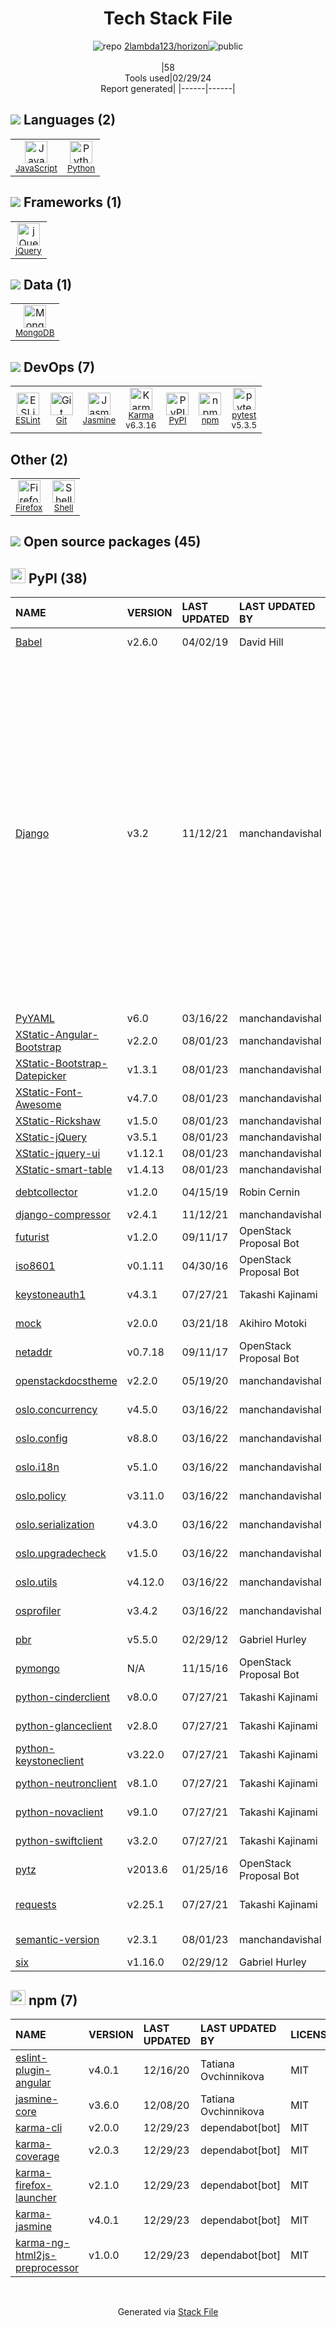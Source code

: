 <!--
&lt;--- Readme.md Snippet without images Start ---&gt;
## Tech Stack
2lambda123/horizon is built on the following main stack:

- [JavaScript](https://developer.mozilla.org/en-US/docs/Web/JavaScript) – Languages
- [Python](https://www.python.org) – Languages
- [jQuery](http://jquery.com/) – Javascript UI Libraries
- [MongoDB](http://www.mongodb.com/) – Databases
- [ESLint](http://eslint.org/) – Code Review
- [Jasmine](http://jasmine.github.io/) – Javascript Testing Framework
- [Karma](http://karma-runner.github.io/) – Browser Testing
- [pytest](http://pytest.org/latest/) – Testing Frameworks
- [Firefox](https://www.mozilla.org/en-US/firefox/) – Web Browser
- [Shell](https://en.wikipedia.org/wiki/Shell_script) – Shells

Full tech stack [here](/techstack.md)

&lt;--- Readme.md Snippet without images End ---&gt;

&lt;--- Readme.md Snippet with images Start ---&gt;
## Tech Stack
2lambda123/horizon is built on the following main stack:

- <img width='25' height='25' src='https://img.stackshare.io/service/1209/javascript.jpeg' alt='JavaScript'/> [JavaScript](https://developer.mozilla.org/en-US/docs/Web/JavaScript) – Languages
- <img width='25' height='25' src='https://img.stackshare.io/service/993/pUBY5pVj.png' alt='Python'/> [Python](https://www.python.org) – Languages
- <img width='25' height='25' src='https://img.stackshare.io/service/1021/lxEKmMnB_400x400.jpg' alt='jQuery'/> [jQuery](http://jquery.com/) – Javascript UI Libraries
- <img width='25' height='25' src='https://img.stackshare.io/service/1030/leaf-360x360.png' alt='MongoDB'/> [MongoDB](http://www.mongodb.com/) – Databases
- <img width='25' height='25' src='https://img.stackshare.io/service/3337/Q4L7Jncy.jpg' alt='ESLint'/> [ESLint](http://eslint.org/) – Code Review
- <img width='25' height='25' src='https://img.stackshare.io/service/831/7c0b595409af531b9cdeb07f8c513e8b.png' alt='Jasmine'/> [Jasmine](http://jasmine.github.io/) – Javascript Testing Framework
- <img width='25' height='25' src='https://img.stackshare.io/service/1420/TidYGd6a.png' alt='Karma'/> [Karma](http://karma-runner.github.io/) – Browser Testing
- <img width='25' height='25' src='https://img.stackshare.io/service/4586/Lu99Qe0Z_400x400.png' alt='pytest'/> [pytest](http://pytest.org/latest/) – Testing Frameworks
- <img width='25' height='25' src='https://img.stackshare.io/service/8705/768px-Firefox_Logo__2017.svg.png' alt='Firefox'/> [Firefox](https://www.mozilla.org/en-US/firefox/) – Web Browser
- <img width='25' height='25' src='https://img.stackshare.io/service/4631/default_c2062d40130562bdc836c13dbca02d318205a962.png' alt='Shell'/> [Shell](https://en.wikipedia.org/wiki/Shell_script) – Shells

Full tech stack [here](/techstack.md)

&lt;--- Readme.md Snippet with images End ---&gt;
-->
<div align="center">

# Tech Stack File
![](https://img.stackshare.io/repo.svg "repo") [2lambda123/horizon](https://github.com/2lambda123/horizon)![](https://img.stackshare.io/public_badge.svg "public")
<br/><br/>
|58<br/>Tools used|02/29/24 <br/>Report generated|
|------|------|
</div>

## <img src='https://img.stackshare.io/languages.svg'/> Languages (2)
<table><tr>
  <td align='center'>
  <img width='36' height='36' src='https://img.stackshare.io/service/1209/javascript.jpeg' alt='JavaScript'>
  <br>
  <sub><a href="https://developer.mozilla.org/en-US/docs/Web/JavaScript">JavaScript</a></sub>
  <br>
  <sub></sub>
</td>

<td align='center'>
  <img width='36' height='36' src='https://img.stackshare.io/service/993/pUBY5pVj.png' alt='Python'>
  <br>
  <sub><a href="https://www.python.org">Python</a></sub>
  <br>
  <sub></sub>
</td>

</tr>
</table>

## <img src='https://img.stackshare.io/frameworks.svg'/> Frameworks (1)
<table><tr>
  <td align='center'>
  <img width='36' height='36' src='https://img.stackshare.io/service/1021/lxEKmMnB_400x400.jpg' alt='jQuery'>
  <br>
  <sub><a href="http://jquery.com/">jQuery</a></sub>
  <br>
  <sub></sub>
</td>

</tr>
</table>

## <img src='https://img.stackshare.io/databases.svg'/> Data (1)
<table><tr>
  <td align='center'>
  <img width='36' height='36' src='https://img.stackshare.io/service/1030/leaf-360x360.png' alt='MongoDB'>
  <br>
  <sub><a href="http://www.mongodb.com/">MongoDB</a></sub>
  <br>
  <sub></sub>
</td>

</tr>
</table>

## <img src='https://img.stackshare.io/devops.svg'/> DevOps (7)
<table><tr>
  <td align='center'>
  <img width='36' height='36' src='https://img.stackshare.io/service/3337/Q4L7Jncy.jpg' alt='ESLint'>
  <br>
  <sub><a href="http://eslint.org/">ESLint</a></sub>
  <br>
  <sub></sub>
</td>

<td align='center'>
  <img width='36' height='36' src='https://img.stackshare.io/service/1046/git.png' alt='Git'>
  <br>
  <sub><a href="http://git-scm.com/">Git</a></sub>
  <br>
  <sub></sub>
</td>

<td align='center'>
  <img width='36' height='36' src='https://img.stackshare.io/service/831/7c0b595409af531b9cdeb07f8c513e8b.png' alt='Jasmine'>
  <br>
  <sub><a href="http://jasmine.github.io/">Jasmine</a></sub>
  <br>
  <sub></sub>
</td>

<td align='center'>
  <img width='36' height='36' src='https://img.stackshare.io/service/1420/TidYGd6a.png' alt='Karma'>
  <br>
  <sub><a href="http://karma-runner.github.io/">Karma</a></sub>
  <br>
  <sub>v6.3.16</sub>
</td>

<td align='center'>
  <img width='36' height='36' src='https://img.stackshare.io/service/12572/-RIWgodF_400x400.jpg' alt='PyPI'>
  <br>
  <sub><a href="https://pypi.org/">PyPI</a></sub>
  <br>
  <sub></sub>
</td>

<td align='center'>
  <img width='36' height='36' src='https://img.stackshare.io/service/1120/lejvzrnlpb308aftn31u.png' alt='npm'>
  <br>
  <sub><a href="https://www.npmjs.com/">npm</a></sub>
  <br>
  <sub></sub>
</td>

<td align='center'>
  <img width='36' height='36' src='https://img.stackshare.io/service/4586/Lu99Qe0Z_400x400.png' alt='pytest'>
  <br>
  <sub><a href="http://pytest.org/latest/">pytest</a></sub>
  <br>
  <sub>v5.3.5</sub>
</td>

</tr>
</table>

## Other (2)
<table><tr>
  <td align='center'>
  <img width='36' height='36' src='https://img.stackshare.io/service/8705/768px-Firefox_Logo__2017.svg.png' alt='Firefox'>
  <br>
  <sub><a href="https://www.mozilla.org/en-US/firefox/">Firefox</a></sub>
  <br>
  <sub></sub>
</td>

<td align='center'>
  <img width='36' height='36' src='https://img.stackshare.io/service/4631/default_c2062d40130562bdc836c13dbca02d318205a962.png' alt='Shell'>
  <br>
  <sub><a href="https://en.wikipedia.org/wiki/Shell_script">Shell</a></sub>
  <br>
  <sub></sub>
</td>

</tr>
</table>


## <img src='https://img.stackshare.io/group.svg' /> Open source packages (45)</h2>

## <img width='24' height='24' src='https://img.stackshare.io/service/12572/-RIWgodF_400x400.jpg'/> PyPI (38)

|NAME|VERSION|LAST UPDATED|LAST UPDATED BY|LICENSE|VULNERABILITIES|
|:------|:------|:------|:------|:------|:------|
|[Babel](https://pypi.org/project/Babel)|v2.6.0|04/02/19|David Hill |BSD-3-Clause|N/A|
|[Django](https://pypi.org/project/Django)|v3.2|11/12/21|manchandavishal |BSD-3-Clause|[CVE-2023-31047](https://github.com/advisories/GHSA-r3xc-prgr-mg9p) (Critical)<br/>[CVE-2022-28347](https://github.com/advisories/GHSA-w24h-v9qh-8gxj) (Critical)<br/>[CVE-2021-35042](https://github.com/advisories/GHSA-xpfp-f569-q3p2) (Critical)<br/>[CVE-2022-28346](https://github.com/advisories/GHSA-2gwj-7jmv-h26r) (Critical)<br/>[CVE-2021-45115](https://github.com/advisories/GHSA-53qw-q765-4fww) (High)<br/>[CVE-2021-44420](https://github.com/advisories/GHSA-v6rh-hp5x-86rv) (High)<br/>[CVE-2021-31542](https://github.com/advisories/GHSA-rxjp-mfm9-w4wr) (High)<br/>[CVE-2022-36359](https://github.com/advisories/GHSA-8x94-hmjh-97hq) (High)<br/>[CVE-2023-24580](https://github.com/advisories/GHSA-2hrw-hx67-34x6) (High)<br/>[CVE-2021-45116](https://github.com/advisories/GHSA-8c5j-9r9f-c6w8) (High)<br/>[CVE-2023-36053](https://github.com/advisories/GHSA-jh3w-4vvf-mjgr) (High)<br/>[CVE-2021-32052](https://github.com/advisories/GHSA-qm57-vhq3-3fwf) (Moderate)<br/>[CVE-2021-45452](https://github.com/advisories/GHSA-jrh2-hc4r-7jwx) (Moderate)|
|[PyYAML](https://pypi.org/project/PyYAML)|v6.0|03/16/22|manchandavishal |MIT|N/A|
|[XStatic-Angular-Bootstrap](https://pypi.org/project/XStatic-Angular-Bootstrap)|v2.2.0|08/01/23|manchandavishal |MIT|N/A|
|[XStatic-Bootstrap-Datepicker](https://pypi.org/project/XStatic-Bootstrap-Datepicker)|v1.3.1|08/01/23|manchandavishal |Apache-2.0|N/A|
|[XStatic-Font-Awesome](https://pypi.org/project/XStatic-Font-Awesome)|v4.7.0|08/01/23|manchandavishal |OFL-1.1|N/A|
|[XStatic-Rickshaw](https://pypi.org/project/XStatic-Rickshaw)|v1.5.0|08/01/23|manchandavishal |Other|N/A|
|[XStatic-jQuery](https://pypi.org/project/XStatic-jQuery)|v3.5.1|08/01/23|manchandavishal |Other|N/A|
|[XStatic-jquery-ui](https://pypi.org/project/XStatic-jquery-ui)|v1.12.1|08/01/23|manchandavishal |Other|N/A|
|[XStatic-smart-table](https://pypi.org/project/XStatic-smart-table)|v1.4.13|08/01/23|manchandavishal |Other|N/A|
|[debtcollector](https://pypi.org/project/debtcollector)|v1.2.0|04/15/19|Robin Cernin |Apache-2.0|N/A|
|[django-compressor](https://pypi.org/project/django-compressor)|v2.4.1|11/12/21|manchandavishal |MIT|N/A|
|[futurist](https://pypi.org/project/futurist)|v1.2.0|09/11/17|OpenStack Proposal Bot |Apache-2.0|N/A|
|[iso8601](https://pypi.org/project/iso8601)|v0.1.11|04/30/16|OpenStack Proposal Bot |MIT|N/A|
|[keystoneauth1](https://pypi.org/project/keystoneauth1)|v4.3.1|07/27/21|Takashi Kajinami |Apache-2.0|N/A|
|[mock](https://pypi.org/project/mock)|v2.0.0|03/21/18|Akihiro Motoki |BSD-2-Clause|N/A|
|[netaddr](https://pypi.org/project/netaddr)|v0.7.18|09/11/17|OpenStack Proposal Bot |BSD-3-Clause|N/A|
|[openstackdocstheme](https://pypi.org/project/openstackdocstheme)|v2.2.0|05/19/20|manchandavishal |Apache-2.0|N/A|
|[oslo.concurrency](https://pypi.org/project/oslo.concurrency)|v4.5.0|03/16/22|manchandavishal |Apache-2.0|N/A|
|[oslo.config](https://pypi.org/project/oslo.config)|v8.8.0|03/16/22|manchandavishal |Apache-2.0|N/A|
|[oslo.i18n](https://pypi.org/project/oslo.i18n)|v5.1.0|03/16/22|manchandavishal |Apache-2.0|N/A|
|[oslo.policy](https://pypi.org/project/oslo.policy)|v3.11.0|03/16/22|manchandavishal |Apache-2.0|N/A|
|[oslo.serialization](https://pypi.org/project/oslo.serialization)|v4.3.0|03/16/22|manchandavishal |Apache-2.0|N/A|
|[oslo.upgradecheck](https://pypi.org/project/oslo.upgradecheck)|v1.5.0|03/16/22|manchandavishal |Apache-2.0|N/A|
|[oslo.utils](https://pypi.org/project/oslo.utils)|v4.12.0|03/16/22|manchandavishal |Apache-2.0|N/A|
|[osprofiler](https://pypi.org/project/osprofiler)|v3.4.2|03/16/22|manchandavishal |Apache-2.0|N/A|
|[pbr](https://pypi.org/project/pbr)|v5.5.0|02/29/12|Gabriel Hurley |Apache-2.0|N/A|
|[pymongo](https://pypi.org/project/pymongo)|N/A|11/15/16|OpenStack Proposal Bot |Apache-2.0|N/A|
|[python-cinderclient](https://pypi.org/project/python-cinderclient)|v8.0.0|07/27/21|Takashi Kajinami |Apache-2.0|N/A|
|[python-glanceclient](https://pypi.org/project/python-glanceclient)|v2.8.0|07/27/21|Takashi Kajinami |Apache-2.0|N/A|
|[python-keystoneclient](https://pypi.org/project/python-keystoneclient)|v3.22.0|07/27/21|Takashi Kajinami |Apache-2.0|N/A|
|[python-neutronclient](https://pypi.org/project/python-neutronclient)|v8.1.0|07/27/21|Takashi Kajinami |Apache-2.0|N/A|
|[python-novaclient](https://pypi.org/project/python-novaclient)|v9.1.0|07/27/21|Takashi Kajinami |Apache-2.0|N/A|
|[python-swiftclient](https://pypi.org/project/python-swiftclient)|v3.2.0|07/27/21|Takashi Kajinami |Apache-2.0|N/A|
|[pytz](https://pypi.org/project/pytz)|v2013.6|01/25/16|OpenStack Proposal Bot |MIT|N/A|
|[requests](https://pypi.org/project/requests)|v2.25.1|07/27/21|Takashi Kajinami |Apache-2.0|[CVE-2023-32681](https://github.com/advisories/GHSA-j8r2-6x86-q33q) (Moderate)|
|[semantic-version](https://pypi.org/project/semantic-version)|v2.3.1|08/01/23|manchandavishal |BSD-2-Clause|N/A|
|[six](https://pypi.org/project/six)|v1.16.0|02/29/12|Gabriel Hurley |MIT|N/A|


## <img width='24' height='24' src='https://img.stackshare.io/service/1120/lejvzrnlpb308aftn31u.png'/> npm (7)

|NAME|VERSION|LAST UPDATED|LAST UPDATED BY|LICENSE|VULNERABILITIES|
|:------|:------|:------|:------|:------|:------|
|[eslint-plugin-angular](https://www.npmjs.com/eslint-plugin-angular)|v4.0.1|12/16/20|Tatiana Ovchinnikova |MIT|N/A|
|[jasmine-core](https://www.npmjs.com/jasmine-core)|v3.6.0|12/08/20|Tatiana Ovchinnikova |MIT|N/A|
|[karma-cli](https://www.npmjs.com/karma-cli)|v2.0.0|12/29/23|dependabot[bot] |MIT|N/A|
|[karma-coverage](https://www.npmjs.com/karma-coverage)|v2.0.3|12/29/23|dependabot[bot] |MIT|N/A|
|[karma-firefox-launcher](https://www.npmjs.com/karma-firefox-launcher)|v2.1.0|12/29/23|dependabot[bot] |MIT|N/A|
|[karma-jasmine](https://www.npmjs.com/karma-jasmine)|v4.0.1|12/29/23|dependabot[bot] |MIT|N/A|
|[karma-ng-html2js-preprocessor](https://www.npmjs.com/karma-ng-html2js-preprocessor)|v1.0.0|12/29/23|dependabot[bot] |MIT|N/A|

<br/>
<div align='center'>

Generated via [Stack File](https://github.com/marketplace/stack-file)
